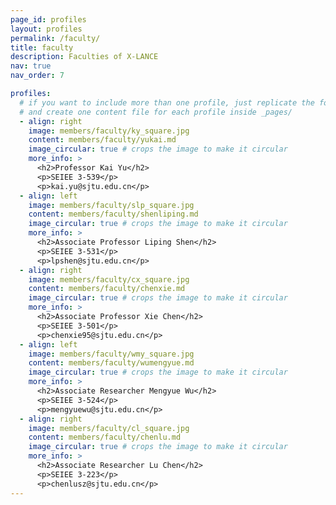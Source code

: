 ```yaml
---
page_id: profiles
layout: profiles
permalink: /faculty/
title: faculty
description: Faculties of X-LANCE
nav: true
nav_order: 7

profiles:
  # if you want to include more than one profile, just replicate the following block
  # and create one content file for each profile inside _pages/
  - align: right
    image: members/faculty/ky_square.jpg
    content: members/faculty/yukai.md
    image_circular: true # crops the image to make it circular
    more_info: >
      <h2>Professor Kai Yu</h2>
      <p>SEIEE 3-539</p>
      <p>kai.yu@sjtu.edu.cn</p>
  - align: left
    image: members/faculty/slp_square.jpg
    content: members/faculty/shenliping.md
    image_circular: true # crops the image to make it circular
    more_info: >
      <h2>Associate Professor Liping Shen</h2>
      <p>SEIEE 3-531</p>
      <p>lpshen@sjtu.edu.cn</p>
  - align: right
    image: members/faculty/cx_square.jpg
    content: members/faculty/chenxie.md
    image_circular: true # crops the image to make it circular
    more_info: >
      <h2>Associate Professor Xie Chen</h2>
      <p>SEIEE 3-501</p>
      <p>chenxie95@sjtu.edu.cn</p>
  - align: left
    image: members/faculty/wmy_square.jpg
    content: members/faculty/wumengyue.md
    image_circular: true # crops the image to make it circular
    more_info: >
      <h2>Associate Researcher Mengyue Wu</h2>
      <p>SEIEE 3-524</p>
      <p>mengyuewu@sjtu.edu.cn</p>
  - align: right
    image: members/faculty/cl_square.jpg
    content: members/faculty/chenlu.md
    image_circular: true # crops the image to make it circular
    more_info: >
      <h2>Associate Researcher Lu Chen</h2>
      <p>SEIEE 3-223</p>
      <p>chenlusz@sjtu.edu.cn</p>
---
```

